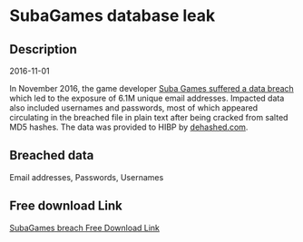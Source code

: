 # SubaGames database leak

## Description

2016-11-01

In November 2016, the game developer <a href="https://www.hackread.com/vbulletin-forums-hacked-accounts-sold-on-dark-web/" target="_blank" rel="noopener">Suba Games suffered a data breach</a> which led to the exposure of 6.1M unique email addresses. Impacted data also included usernames and passwords, most of which appeared circulating in the breached file in plain text after being cracked from salted MD5 hashes. The data was provided to HIBP by <a href="https://dehashed.com/" target="_blank" rel="noopener">dehashed.com</a>.

## Breached data

Email addresses, Passwords, Usernames

## Free download Link

[SubaGames breach Free Download Link](https://link-to.net/1229997/39.0713354266633/dynamic/?r=aHR0cHM6Ly93d3cubWVkaWFmaXJlLmNvbS92aWV3L2I1eGZxa2Jmd0h6dzBKYS9zdWJhZ2FtZXMuY29tL2ZpbGU=)